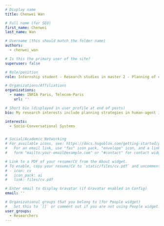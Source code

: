 ```yaml
---
# Display name
title: Chenwei Wan

# Full name (for SEO)
first_name: Chenwei
last_name: Wan

# Username (this should match the folder name)
authors:
  - chenwei_wan

# Is this the primary user of the site?
superuser: false

# Role/position
role: Internship student - Research studies in master 2 - Planning of conversational strategies

# Organizations/Affiliations
organizations:
  - name: INRIA Paris, Telecom-Paris
    url: ''

# Short bio (displayed in user profile at end of posts)
bio: My research interests include planning strategies in human-agent interactions.

interests:
  - Socio-Conversational Systems


# Social/Academic Networking
# For available icons, see: https://docs.hugoblox.com/getting-started/page-builder/#icons
#   For an email link, use "fas" icon pack, "envelope" icon, and a link in the
#   form "mailto:your-email@example.com" or "#contact" for contact widget.

# Link to a PDF of your resume/CV from the About widget.
# To enable, copy your resume/CV to `static/files/cv.pdf` and uncomment the lines below.
# - icon: cv
#   icon_pack: ai
#   link: files/cv.pdf

# Enter email to display Gravatar (if Gravatar enabled in Config)
email: ''

# Organizational groups that you belong to (for People widget)
#   Set this to `[]` or comment out if you are not using People widget.
user_groups:
  - Researchers
---
```

